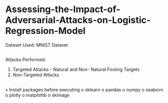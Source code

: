 # Assessing-the-Impact-of-Adversarial-Attacks-on-Logistic-Regression-Model
Dataset Used: MNIST Dataset 
##
Attacks Performed: 
1. Targeted Attacks - Natural and Non- Natural Fooling Targets
2. Non-Targeted Attacks
##
•	Install packages before executing
o	sklearn
o	pandas
o	numpy
o	seaborn
o	plotly
o	matplotlib
o	skimage
